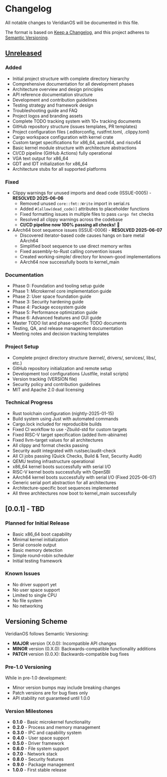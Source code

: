 # Changelog

All notable changes to VeridianOS will be documented in this file.

The format is based on [Keep a Changelog](https://keepachangelog.com/en/1.0.0/),
and this project adheres to [Semantic Versioning](https://semver.org/spec/v2.0.0.html).

## [Unreleased]

### Added
- Initial project structure with complete directory hierarchy
- Comprehensive documentation for all development phases
- Architecture overview and design principles
- API reference documentation structure
- Development and contribution guidelines
- Testing strategy and framework design
- Troubleshooting guide and FAQ
- Project logos and branding assets
- Complete TODO tracking system with 10+ tracking documents
- GitHub repository structure (issues templates, PR templates)
- Project configuration files (.editorconfig, rustfmt.toml, .clippy.toml)
- Cargo workspace configuration with kernel crate
- Custom target specifications for x86_64, aarch64, and riscv64
- Basic kernel module structure with architecture abstractions
- CI/CD pipeline (GitHub Actions) fully operational
- VGA text output for x86_64
- GDT and IDT initialization for x86_64
- Architecture stubs for all supported platforms

### Fixed
- Clippy warnings for unused imports and dead code (ISSUE-0005) - **RESOLVED 2025-06-06**
  - Removed unused `core::fmt::Write` import in serial.rs
  - Added `#[allow(dead_code)]` attributes to placeholder functions
  - Fixed formatting issues in multiple files to pass `cargo fmt` checks
  - Resolved all clippy warnings across the codebase
  - **CI/CD pipeline now 100% passing all checks!** 🎉
- AArch64 boot sequence issues (ISSUE-0006) - **RESOLVED 2025-06-07**
  - Discovered iterator-based code causes hangs on bare metal AArch64
  - Simplified boot sequence to use direct memory writes
  - Fixed assembly-to-Rust calling convention issues
  - Created working-simple/ directory for known-good implementations
  - AArch64 now successfully boots to kernel_main

### Documentation
- Phase 0: Foundation and tooling setup guide
- Phase 1: Microkernel core implementation guide
- Phase 2: User space foundation guide
- Phase 3: Security hardening guide
- Phase 4: Package ecosystem guide
- Phase 5: Performance optimization guide
- Phase 6: Advanced features and GUI guide
- Master TODO list and phase-specific TODO documents
- Testing, QA, and release management documentation
- Meeting notes and decision tracking templates

### Project Setup
- Complete project directory structure (kernel/, drivers/, services/, libs/, etc.)
- GitHub repository initialization and remote setup
- Development tool configurations (Justfile, install scripts)
- Version tracking (VERSION file)
- Security policy and contribution guidelines
- MIT and Apache 2.0 dual licensing

### Technical Progress
- Rust toolchain configuration (nightly-2025-01-15)
- Build system using Just with automated commands
- Cargo.lock included for reproducible builds
- Fixed CI workflow to use -Zbuild-std for custom targets
- Fixed RISC-V target specification (added llvm-abiname)
- Fixed llvm-target values for all architectures
- All clippy and format checks passing
- Security audit integrated with rustsec/audit-check
- All CI jobs passing (Quick Checks, Build & Test, Security Audit)
- QEMU testing infrastructure operational
- x86_64 kernel boots successfully with serial I/O
- RISC-V kernel boots successfully with OpenSBI
- AArch64 kernel boots successfully with serial I/O (Fixed 2025-06-07)
- Generic serial port abstraction for all architectures
- Architecture-specific boot sequences implemented
- All three architectures now boot to kernel_main successfully

## [0.0.1] - TBD

### Planned for Initial Release
- Basic x86_64 boot capability
- Minimal kernel initialization
- Serial console output
- Basic memory detection
- Simple round-robin scheduler
- Initial testing framework

### Known Issues
- No driver support yet
- No user space support
- Limited to single CPU
- No file system
- No networking

## Versioning Scheme

VeridianOS follows Semantic Versioning:

- **MAJOR** version (X.0.0): Incompatible API changes
- **MINOR** version (0.X.0): Backwards-compatible functionality additions  
- **PATCH** version (0.0.X): Backwards-compatible bug fixes

### Pre-1.0 Versioning

While in pre-1.0 development:
- Minor version bumps may include breaking changes
- Patch versions are for bug fixes only
- API stability not guaranteed until 1.0.0

### Version Milestones

- **0.1.0** - Basic microkernel functionality
- **0.2.0** - Process and memory management
- **0.3.0** - IPC and capability system
- **0.4.0** - User space support
- **0.5.0** - Driver framework
- **0.6.0** - File system support
- **0.7.0** - Network stack
- **0.8.0** - Security features
- **0.9.0** - Package management
- **1.0.0** - First stable release

[Unreleased]: https://github.com/doublegate/VeridianOS/compare/main...HEAD